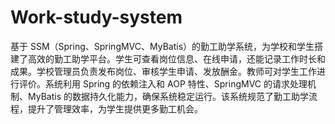 # Work-study-system
基于 SSM（Spring、SpringMVC、MyBatis）的勤工助学系统，为学校和学生搭建了高效的勤工助学平台。学生可查看岗位信息、在线申请，还能记录工作时长和成果。学校管理员负责发布岗位、审核学生申请、发放酬金。教师可对学生工作进行评价。系统利用 Spring 的依赖注入和 AOP 特性、SpringMVC 的请求处理机制、MyBatis 的数据持久化能力，确保系统稳定运行。该系统规范了勤工助学流程，提升了管理效率，为学生提供更多勤工机会。 
